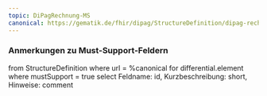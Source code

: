 ```yaml
---
topic: DiPagRechnung-MS
canonical: https://gematik.de/fhir/dipag/StructureDefinition/dipag-rechnung
---
```


### Anmerkungen zu Must-Support-Feldern

<fql>
from
	StructureDefinition
where 
    url = %canonical
for differential.element
where mustSupport = true
select
	Feldname: id, Kurzbeschreibung: short, Hinweise: comment
</fql>

